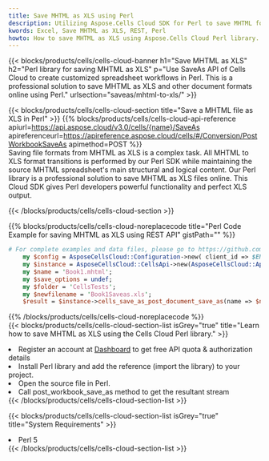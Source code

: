 ```yaml
---
title: Save MHTML as XLS using Perl 
description: Utilizing Aspose.Cells Cloud SDK for Perl to save MHTML format file as XLS format file. 
kwords: Excel, Save MHTML as XLS, REST, Perl
howto: How to save MHTML as XLS using Aspose.Cells Cloud Perl library.
---
```



{{< blocks/products/cells/cells-cloud-banner h1="Save MHTML as XLS" h2="Perl library for saving MHTML as XLS" p="Use SaveAs API of Cells Cloud to create customized spreadsheet workflows in Perl. This is a professional solution to save MHTML as XLS and other document formats online using Perl." urlsection="saveas/mhtml-to-xls/" >}}

{{< blocks/products/cells/cells-cloud-section  title="Save a MHTML file as XLS in Perl" >}}
{{% blocks/products/cells/cells-cloud-api-reference  apiurl=https://api.aspose.cloud/v3.0/cells/{name}/SaveAs  apireferenceurl=https://apireference.aspose.cloud/cells/#/Conversion/PostWorkbookSaveAs  apimethod=POST %}}
<br/>
Saving file formats from MHTML as XLS is a complex task. All MHTML to XLS format transitions is performed by our Perl SDK while maintaining the source MHTML spreadsheet's main structural and logical content. Our Perl library is a professional solution to save MHTML as XLS files online. This Cloud SDK gives Perl developers powerful functionality and perfect XLS output.

{{< /blocks/products/cells/cells-cloud-section >}}

{{% blocks/products/cells/cells-cloud-noreplacecode title="Perl Code Example for saving MHTML as XLS using REST API" gistPath="" %}}
  
```perl
# For complete examples and data files, please go to https://github.com/aspose-cells-cloud/aspose-cells-cloud-perl/
    my $config = AsposeCellsCloud::Configuration->new( client_id => $ENV{'ProductClientId'}, client_secret => $ENV{'ProductClientSecret'});
    my $instance = AsposeCellsCloud::CellsApi->new(AsposeCellsCloud::ApiClient->new( $config));
    my $name = 'Book1.mhtml';
    my $save_options = undef;
    my $folder = 'CellsTests';
    my $newfilename = 'Book1Saveas.xls';
    $result = $instance->cells_save_as_post_document_save_as(name => $name,save_options => $save_options, newfilename => $newfilename, folder => $folder);
```
  
{{% /blocks/products/cells/cells-cloud-noreplacecode  %}}
<br/>
{{< blocks/products/cells/cells-cloud-section-list isGrey="true"  title="Learn how to save MHTML as XLS using the Cells Cloud Perl library." >}}
<li>Register an account at <a href="https://dashboard.aspose.cloud/">Dashboard</a> to get free API quota & authorization details</li>
<li>Install Perl library and add the reference (import the library) to your project.</li>
<li>Open the source file in Perl.</li>
<li>Call post_workbook_save_as method to get the resultant stream</li>
{{< /blocks/products/cells/cells-cloud-section-list >}}

{{< blocks/products/cells/cells-cloud-section-list isGrey="true"  title="System Requirements" >}}
<li>Perl 5</li>
{{< /blocks/products/cells/cells-cloud-section-list >}}

